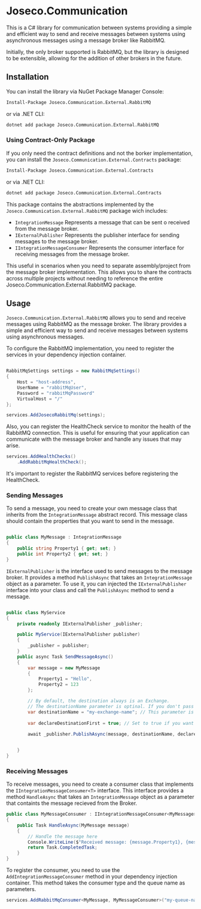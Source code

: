 # Joseco.Communication

This is a C# library for communication between systems providing a simple and efficient way to send and receive messages between systems using asynchronous messages using a message broker like RabbitMQ. 

Initially, the only broker supported is RabbitMQ, but the library is designed to be extensible, allowing for the addition of other brokers in the future.

## Installation

You can install the library via NuGet Package Manager Console:
```bash
Install-Package Joseco.Communication.External.RabbitMQ
```
or via .NET CLI:
```bash
dotnet add package Joseco.Communication.External.RabbitMQ
```

### Using Contract-Only Package

If you only need the contract definitions and not the borker implementation, you can install the `Joseco.Communication.External.Contracts` package:
```bash
Install-Package Joseco.Communication.External.Contracts
```
or via .NET CLI:
```bash
dotnet add package Joseco.Communication.External.Contracts
```

This package contains the abstractions implemented by the `Joseco.Communication.External.RabbitMQ` package wich includes:

- `IntegrationMessage` Represents a message that can be sent o received from the message broker.
- `IExternalPublisher` Represents the publisher interface for sending messages to the message broker.
- `IIntegrationMessageConsumer` Represents the consumer interface for receiving messages from the message broker.

This useful in scenarios when you need to separate assembly/project from the message broker implementation. This allows you to share the contracts across multiple projects without needing to reference the entire Joseco.Communication.External.RabbitMQ package.

## Usage

`Joseco.Communication.External.RabbitMQ` allows you to send and receive messages using RabbitMQ as the message broker. The library provides a simple and efficient way to send and receive messages between systems using asynchronous messages.

To configure the RabbitMQ implementation, you need to register the services in your dependency injection container. 

```csharp

RabbitMqSettings settings = new RabbitMqSettings()
{
	Host = "host-address",
    UserName = "rabbitMqUser",
    Password = "rabbitMqPassword"
    VirtualHost = "/"
};

services.AddJosecoRabbitMq(settings);
```

Also, you can register the HealthCheck service to monitor the health of the RabbitMQ connection. This is useful for ensuring that your application can communicate with the message broker and handle any issues that may arise.
```csharp
services.AddHealthChecks()
	.AddRabbitMqHealthCheck();
```

It's important to register the RabbitMQ services before registering the HealthCheck.

### Sending Messages

To send a message, you need to create your own message class that inherits from the `IntegrationMessage` abstract record. This message class should contain the properties that you want to send in the message.

```csharp

public class MyMessage : IntegrationMessage
{
	public string Property1 { get; set; }
	public int Property2 { get; set; }
}
```

`IExternalPublisher` is the interface used to send messages to the message broker. It provides a method `PublishAsync` that takes an `IntegrationMessage` object as a parameter. 
To use it, you can injected the `IExternalPublisher` interface into your class and call the `PublishAsync` method to send a message.
```csharp

public class MyService
{
	private readonly IExternalPublisher _publisher;

	public MyService(IExternalPublisher publisher)
	{
		_publisher = publisher;
	}
	public async Task SendMessageAsync()
	{
		var message = new MyMessage
		{
			Property1 = "Hello",
			Property2 = 123
		};

		// By default, the destination always is an Exchange.
		// The destinationName parameter is optinal. If you don't pass any value or pass a null value, the destination name will be the same as the Message type name using the kebab case format.
		var destinationName = "my-exchange-name"; // This parameter is 
		
		var declareDestinationFirst = true; // Set to true if you want to declare the exchange before sending the message. This parameter is optional. The default value is false.
		
		await _publisher.PublishAsync(message, destinationName, declareDestinationFirst);


	}
}
```

### Receiving Messages

To receive messages, you need to create a consumer class that implements the `IIntegrationMessageConsumer<T>` interface. This interface provides a method `HandleAsync` that takes an `IntegrationMessage` object as a parameter that containts the message recieved from the Broker.

```csharp
public class MyMessageConsumer : IIntegrationMessageConsumer<MyMessage>
{
	public Task HandleAsync(MyMessage message)
	{
		// Handle the message here
		Console.WriteLine($"Received message: {message.Property1}, {message.Property2}");
		return Task.CompletedTask;
	}
}
```

To register the consumer, you need to use the `AddIntegrationMessageConsumer` method in your dependency injection container. This method takes the consumer type and the queue name as parameters.
```csharp
services.AddRabbitMqConsumer<MyMessage, MyMessageConsumer>("my-queue-name");
```

